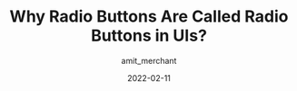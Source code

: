 ---
author: amit_merchant
date: 2022-02-11
draft: true
tags:
  - html
  - semantics
  - naming
target_url: https://www.amitmerchant.com/why-radio-buttons-are-called-radio-buttons/
title: Why Radio Buttons Are Called Radio Buttons in UIs?
---